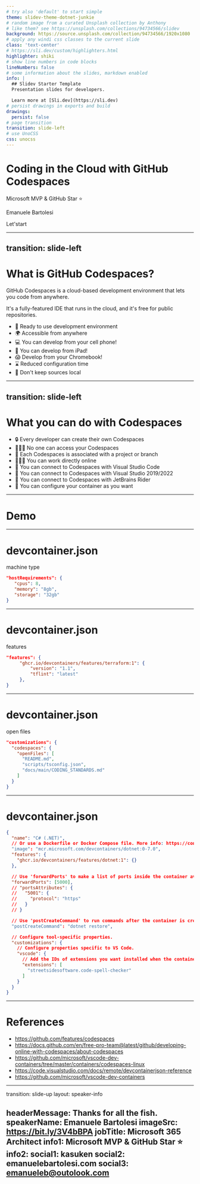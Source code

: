 ```yaml
---
# try also 'default' to start simple
theme: slidev-theme-dotnet-junkie
# random image from a curated Unsplash collection by Anthony
# like them? see https://unsplash.com/collections/94734566/slidev
background: https://source.unsplash.com/collection/94734566/1920x1080
# apply any windi css classes to the current slide
class: 'text-center'
# https://sli.dev/custom/highlighters.html
highlighter: shiki
# show line numbers in code blocks
lineNumbers: false
# some information about the slides, markdown enabled
info: |
  ## Slidev Starter Template
  Presentation slides for developers.

  Learn more at [Sli.dev](https://sli.dev)
# persist drawings in exports and build
drawings:
  persist: false
# page transition
transition: slide-left
# use UnoCSS
css: unocss
---
```


# Coding in the Cloud with GitHub Codespaces

Microsoft MVP & GitHub Star ⭐

Emanuele Bartolesi

<div class="pt-12">
  <span @click="$slidev.nav.next" class="px-2 py-1 rounded cursor-pointer" hover="bg-white bg-opacity-10">
    Let'start <carbon:arrow-right class="inline"/>
  </span>
</div>

---
transition: slide-left
---

# What is GitHub Codespaces?

GitHub Codespaces is a cloud-based development environment that lets you code from anywhere.

It's a fully-featured IDE that runs in the cloud, and it's free for public repositories.

- 🍔 Ready to use development environment
- 🌍 Accessible from anywhere
- 💻 You can develop from your cell phone!
- 📱 You can develop from iPad!
- 😱 Develop from your Chromebook!
- ⌛ Reduced configuration time
- 🦺 Don't keep sources local


---
transition: slide-left
---

# What you can do with Codespaces

- 🔒 Every developer can create their own Codespaces
- 🙅🏻‍♂️ No one can access your Codespaces
- 🐣 Each Codespaces is associated with a project or branch
- 👨🏻‍💻 You can work directly online
- 🦄 You can connect to Codespaces with Visual Studio Code
- 🚀 You can connect to Codespaces with Visual Studio 2019/2022
- 🤞 You can connect to Codespaces with JetBrains Rider
- 🎨 You can configure your container as you want

---
# Demo

---

# devcontainer.json
machine type

```json
"hostRequirements": {
   "cpus": 8,
   "memory": "8gb",
   "storage": "32gb"
}

```

---

# devcontainer.json
features

```json
"features": {
     "ghcr.io/devcontainers/features/terraform:1": {
         "version": "1.1",
         "tflint": "latest"
     },
}

```

---

# devcontainer.json
open files

```json
"customizations": {
  "codespaces": {
    "openFiles": [
      "README.md",
      "scripts/tsconfig.json",
      "docs/main/CODING_STANDARDS.md"
    ]
  }
}

```

---

# devcontainer.json

```json
{
  "name": "C# (.NET)",
  // Or use a Dockerfile or Docker Compose file. More info: https://containers.dev/guide/dockerfile
  "image": "mcr.microsoft.com/devcontainers/dotnet:0-7.0",
  "features": {
    "ghcr.io/devcontainers/features/dotnet:1": {}
  },

  // Use 'forwardPorts' to make a list of ports inside the container available locally.
  "forwardPorts": [5000],
  // "portsAttributes": {
  //   "5001": {
  //     "protocol": "https"
  //   }
  // }

  // Use 'postCreateCommand' to run commands after the container is created.
  "postCreateCommand": "dotnet restore",

  // Configure tool-specific properties.
  "customizations": {
    // Configure properties specific to VS Code.
    "vscode": {
      // Add the IDs of extensions you want installed when the container is created.
      "extensions": [
        "streetsidesoftware.code-spell-checker"
      ]
    }
  }
}

```

---

# References

- https://github.com/features/codespaces
- https://docs.github.com/en/free-pro-team@latest/github/developing-online-with-codespaces/about-codespaces
- https://github.com/microsoft/vscode-dev-containers/tree/master/containers/codespaces-linux
- https://code.visualstudio.com/docs/remote/devcontainerjson-reference
- https://github.com/microsoft/vscode-dev-containers


---
transition: slide-up
layout: speaker-info

headerMessage: Thanks for all the fish.
speakerName: Emanuele Bartolesi
imageSrc: https://bit.ly/3V4bBPA
jobTitle: Microsoft 365 Architect
info1: Microsoft MVP & GitHub Star ⭐
info2: 
social1: kasuken
social2: emanuelebartolesi.com
social3: emanueleb@outolook.com
---